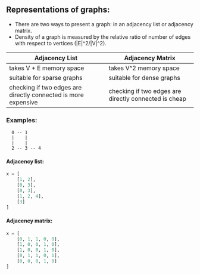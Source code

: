 ## Representations of graphs:
+ There are two ways to present a graph: in an adjacency list or adjacency matrix.
+ Density of a graph is measured by the relative ratio of number of edges with respect
 to vertices (|E|^2/|V|^2).

Adjacency List | Adjacency Matrix
--- | ---
takes V + E memory space | takes V^2 memory space
suitable for sparse graphs | suitable for dense graphs
checking if two edges are directly connected is more expensive | checking if two edges are directly connected is cheap

### Examples:

```
  0 -- 1
  |    |
  |    |
  2 -- 3 -- 4
```
#### Adjacency list:

```python
x = [
	[1, 2],
	[0, 3],
	[0, 3],
	[1, 2, 4],
	[3]
]
```

#### Adjacency matrix:

```python
x = [
	[0, 1, 1, 0, 0],
	[1, 0, 0, 1, 0],
	[1, 0, 0, 1, 0],
	[0, 1, 1, 0, 1],
	[0, 0, 0, 1, 0]
]
```